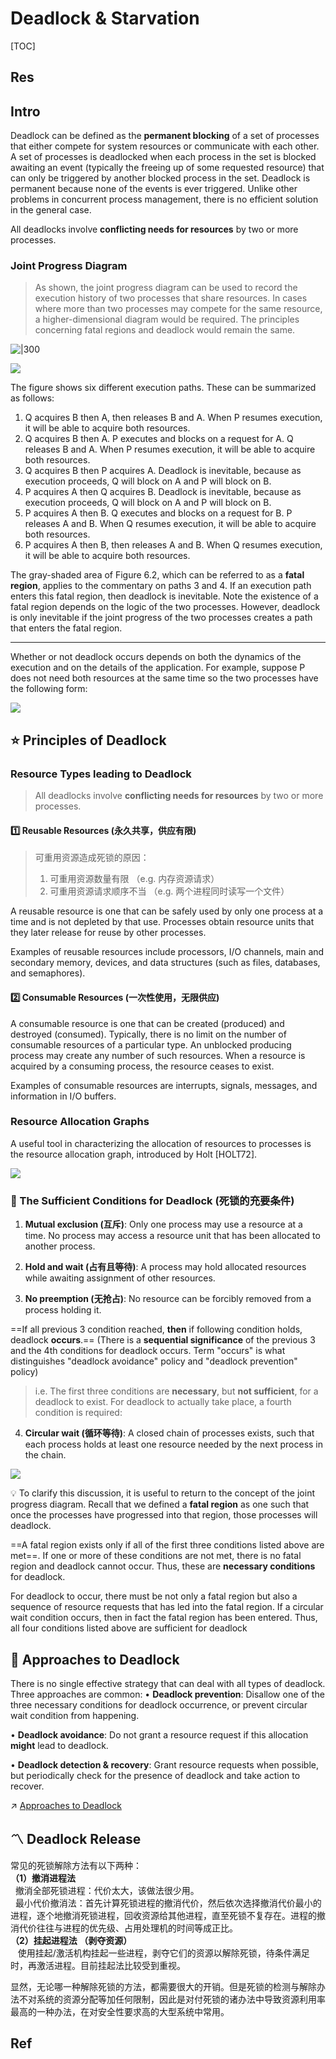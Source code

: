 # Deadlock & Starvation

[TOC]



## Res


## Intro
Deadlock can be defined as the **permanent blocking** of a set of processes that either compete for system resources or communicate with each other. A set of processes is deadlocked when each process in the set is blocked awaiting an event (typically the freeing up of some requested resource) that can only be triggered by another blocked process in the set. Deadlock is permanent because none of the events is ever triggered. Unlike other problems in concurrent process management, there is no efficient solution in the general case.

All deadlocks involve **conflicting needs for resources** by two or more processes.


### Joint Progress Diagram
> As shown, the joint progress diagram can be used to record the execution history of two processes that share resources. In cases where more than two processes may compete for the same resource, a higher-dimensional diagram would be required. The principles concerning fatal regions and deadlock would remain the same.


![|300](../../../../../../../../Assets/Pics/Screenshot%202023-06-12%20at%2010.41.10%20AM.png)

![](../../../../../../../../Assets/Pics/Screenshot%202023-06-12%20at%2010.38.07%20AM.png)

The figure shows six different execution paths. These can be summarized as follows:
1. Q acquires B then A, then releases B and A. When P resumes execution, it will be able to acquire both resources.
2. Q acquires B then A. P executes and blocks on a request for A. Q releases B and A. When P resumes execution, it will be able to acquire both resources.
3. Q acquires B then P acquires A. Deadlock is inevitable, because as execution proceeds, Q will block on A and P will block on B.
4. P acquires A then Q acquires B. Deadlock is inevitable, because as execution proceeds, Q will block on A and P will block on B.
5. P acquires A then B. Q executes and blocks on a request for B. P releases A and B. When Q resumes execution, it will be able to acquire both resources.
6. P acquires A then B, then releases A and B. When Q resumes execution, it will be able to acquire both resources.

The gray-shaded area of Figure 6.2, which can be referred to as a **fatal region**, applies to the commentary on paths 3 and 4. If an execution path enters this fatal region, then deadlock is inevitable. Note the existence of a fatal region depends on the logic of the two processes. However, deadlock is only inevitable if the joint progress of the two processes creates a path that enters the fatal region.

---
Whether or not deadlock occurs depends on both the dynamics of the execution and on the details of the application. For example, suppose P does not need both resources at the same time so the two processes have the following form:

![](../../../../../../../../Assets/Pics/Screenshot%202023-06-12%20at%2010.41.42%20AM.png)



## ⭐️ Principles of Deadlock
### Resource Types leading to Deadlock
> All deadlocks involve **conflicting needs for resources** by two or more processes.

#### 1️⃣ Reusable Resources (永久共享，供应有限)
> 可重用资源造成死锁的原因：
> 1. 可重用资源数量有限 （e.g. 内存资源请求）
> 2. 可重用资源请求顺序不当 （e.g. 两个进程同时读写一个文件）

A reusable resource is one that can be safely used by only one process at a time and is not depleted by that use. Processes obtain resource units that they later release for reuse by other processes. 

Examples of reusable resources include processors, I/O channels, main and secondary memory, devices, and data structures (such as files, databases, and semaphores).


#### 2️⃣ Consumable Resources (一次性使用，无限供应)
A consumable resource is one that can be created (produced) and destroyed (consumed). Typically, there is no limit on the number of consumable resources of a particular type. An unblocked producing process may create any number of such resources. When a resource is acquired by a consuming process, the resource ceases to exist.

Examples of consumable resources are interrupts, signals, messages, and information in I/O buffers.


### Resource Allocation Graphs
A useful tool in characterizing the allocation of resources to processes is the resource allocation graph, introduced by Holt [HOLT72].

![](../../../../../../../../Assets/Pics/Screenshot%202023-06-12%20at%2010.51.44%20AM.png)


### 🍯 The Sufficient Conditions for Deadlock (死锁的充要条件)
1. **Mutual exclusion (互斥)**: Only one process may use a resource at a time. No process may access a resource unit that has been allocated to another process.

2. **Hold and wait (占有且等待)**: A process may hold allocated resources while awaiting assignment of other resources.

3. **No preemption (无抢占)**: No resource can be forcibly removed from a process holding it.

==If all previous 3 condition reached, **then** if following condition holds, deadlock **occurs**.== (There is a **sequential significance** of the previous 3 and the 4th conditions for deadlock occurs. Term "occurs" is what distinguishes "deadlock avoidance" policy and "deadlock prevention" policy)

> i.e. The first three conditions are **necessary**, but **not sufficient**, for a deadlock to exist. For deadlock to actually take place, a fourth condition is required:

4. **Circular wait (循环等待)**: A closed chain of processes exists, such that each process holds at least one resource needed by the next process in the chain.

![](../../../../../../../../Assets/Pics/Screenshot%202023-06-12%20at%2010.52.58%20AM.png)


💡 To clarify this discussion, it is useful to return to the concept of the joint progress diagram. Recall that we defined a **fatal region** as one such that once the processes have progressed into that region, those processes will deadlock.

==A fatal region exists only if all of the first three conditions listed above are met==. If one or more of these conditions are not met, there is no fatal region and deadlock cannot occur. Thus, these are **necessary conditions** for deadlock.

For deadlock to occur, there must be not only a fatal region but also a sequence of resource requests that has led into the fatal region. If a circular wait condition occurs, then in fact the fatal region has been entered. Thus, all four conditions listed above are sufficient for deadlock



## 🚕 Approaches to Deadlock
There is no single effective strategy that can deal with all types of deadlock. Three approaches are common:
• **Deadlock prevention**: Disallow one of the three necessary conditions for deadlock occurrence, or prevent circular wait condition from happening.

• **Deadlock avoidance**: Do not grant a resource request if this allocation **might** lead to deadlock.

• **Deadlock detection & recovery**: Grant resource requests when possible, but periodically check for the presence of deadlock and take action to recover.

↗ [Approaches to Deadlock](Approaches%20to%20Deadlock.md)



## 〽️ Deadlock Release
常见的死锁解除方法有以下两种：   
**（1）撤消进程法**  
  撤消全部死锁进程：代价太大，该做法很少用。  
  最小代价撤消法：首先计算死锁进程的撤消代价，然后依次选择撤消代价最小的进程，逐个地撤消死锁进程，回收资源给其他进程，直至死锁不复存在。进程的撤消代价往往与进程的优先级、占用处理机的时间等成正比。   
**（2）挂起进程法 （剥夺资源）**  
   使用挂起/激活机构挂起一些进程，剥夺它们的资源以解除死锁，待条件满足时，再激活进程。目前挂起法比较受到重视。  

显然，无论哪一种解除死锁的方法，都需要很大的开销。但是死锁的检测与解除办法不对系统的资源分配等加任何限制，因此是对付死锁的诸办法中导致资源利用率最高的一种办法，在对安全性要求高的大型系统中常用。



## Ref
[👍 操作系统——死锁的概念以及死锁处理策略]: https://www.cnblogs.com/wkfvawl/p/11598647.html

